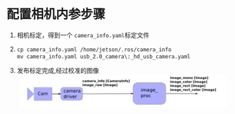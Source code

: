 # 配置相机内参步骤

1. 相机标定，得到一个 `camera_info.yaml`标定文件
2. 
    ```
    cp camera_info.yaml /home/jetson/.ros/camera_info
    mv camera_info.yaml usb_2.0_camera\:_hd_usb_camera.yaml
    ```
3. 发布标定完成,经过校准的图像
![pict01](../docs/pict01.png)
